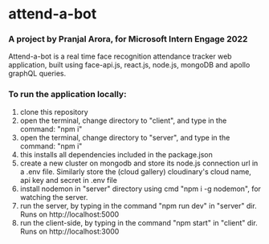 # attend-a-bot
### A project by Pranjal Arora, for Microsoft Intern Engage 2022


Attend-a-bot is a real time face recognition attendance tracker web application, built using face-api.js, react.js, node.js, mongoDB and apollo graphQL queries. 

### To run the application locally:
1. clone this repository
2. open the terminal, change directory to "client", and type in the command: "npm i"
3. open the terminal, change directory to "server", and type in the command: "npm i"
4. this installs all dependencies included in the package.json
5. create a new cluster on mongodb and store its node.js connection url in a .env file. Similarly store the (cloud gallery) cloudinary's cloud name, api key and secret in .env file
6. install nodemon in "server" directory using cmd "npm i -g nodemon", for watching the server.
7. run the server, by typing in the command "npm run dev" in "server" dir. Runs on http://localhost:5000
8. run the client-side, by typing in the command "npm start" in "client" dir. Runs on http://localhost:3000
